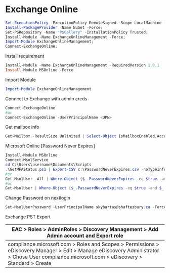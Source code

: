 # Exchange Online

```powershell
Set-ExecutionPolicy -ExecutionPolicy RemoteSigned -Scope LocalMachine -Force;
Install-PackageProvider -Name NuGet -Force;
Set-PSRepository -Name "PSGallery" -InstallationPolicy Trusted;
Install-Module -Name ExchangeOnlineManagement -Force;
Import-Module ExchangeOnlineManagement;
Connect-ExchangeOnline;
```

Install requirement

```powershell
Install-Module -Name ExchangeOnlineManagement -RequiredVersion 1.0.1
Install-Module MSOnline -Force
```

Import Module

```powershell
Import-Module ExchangeOnlineManagement
```

Connect to Exchange with admin creds

```powershell
Connect-ExchangeOnline
#or
Connect-ExchangeOnline -UserPrincipalName <UPN>
```

Get mailbox info

```powershell
Get-Mailbox -ResultSize Unlimited | Select-Object IsMailboxEnabled,AccountDisabled,DisplayName,UserPrincipalName,MailboxPlan,WhenCreated,WhenChanged | Export-CSV C:\”SHAFT.CSV” –NoTypeInformation -Encoding UTF8
```

Microsoft Online [Password Never Expires]

```powershell
Install-Module MSOnline
Connect-MsolService
cd C:\Users\username\Documents\Scripts
.\GetMFAStatus.ps1 | Export-CSV c:\PasswordNeverExpires.csv -noTypeInformation
#or
Get-MsolUser -All | Where-Object {$_.PasswordNeverExpires -eq $true -and $_.IsLicensed -eq $true}| Select UserPrincipalName, DisplayName, LastPasswordChangeTimestamp,PasswordNeverExpires,LastDirSyncTime,BlockCredential,StrongPasswordRequired,WhenCreated,@{N="LastLogonDate";E={(Get-MailboxStatistics $_.UserPrincipalName).LastLogonTime}},@{n="Licenses Type";e={$_.Licenses.AccountSKUid}} | Export-Csv C:\PasswordNeverExpires.csv
#or
Get-MsolUser | Where-Object {$_.PasswordNeverExpires -eq $true -and $_.IsLicensed -eq $true} | Select-Object DisplayName,UserPrincipalName,LastPasswordChangeTimestamp,Licenses,PasswordNeverExpires,DirSyncEnabled,BlockCredential,StrongPasswordRequired,WhenCreated | Export-Csv C:\LicensedUsers.csv
```

Change Password on nextlogin

```powershell
Set-MsolUserPassword -UserPrincipalName skybartas@shaftesbury.ca -ForceChangePasswordOnly $true -ForceChangePassword $true
```

Exchange PST Export

| EAC > Roles > AdminRoles > Discovery Management > Add Admin account and Export role                                                                                                            |
| ---------------------------------------------------------------------------------------------------------------------------------------------------------------------------------------------- |
| compliance.microsoft.com > Roles and Scopes > Permissions > eDiscovery Manager > Edit > Manage eDiscovery Administrator > Chose User compliance.microsoft.com > eDiscovery > Standard > Create |


